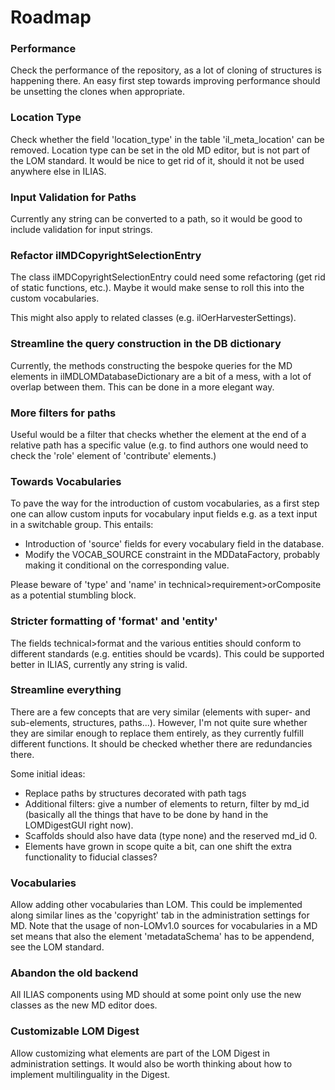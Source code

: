 # Roadmap

### Performance

Check the performance of the repository, as a lot of cloning of
structures is happening there. An easy first step towards improving
performance should be unsetting the clones when appropriate.

### Location Type

Check whether the field 'location_type' in the table 
'il_meta_location' can be removed. Location type can be set in
the old MD editor, but is not part of the LOM standard. It
would be nice to get rid of it, should it not be used anywhere
else in ILIAS.

### Input Validation for Paths

Currently any string can be converted to a path, so it would be
good to include validation for input strings.

### Refactor ilMDCopyrightSelectionEntry

The class ilMDCopyrightSelectionEntry could need some refactoring
(get rid of static functions, etc.). Maybe it would make sense
to roll this into the custom vocabularies.

This might also apply to related classes (e.g. 
ilOerHarvesterSettings).

### Streamline the query construction in the DB dictionary

Currently, the methods constructing the bespoke queries for
the MD elements in ilMDLOMDatabaseDictionary are a bit of
a mess, with a lot of overlap between them. This can be done in 
a more elegant way.

### More filters for paths

Useful would be a filter that checks whether the element at
the end of a relative path has a specific value (e.g. to find
authors one would need to check the 'role' element of
'contribute' elements.)

### Towards Vocabularies

To pave the way for the introduction of custom vocabularies, 
as a first step one can allow custom inputs for vocabulary input
fields e.g. as a text input in a switchable group. This entails:
* Introduction of 'source' fields for every vocabulary field in
  the database.
* Modify the VOCAB_SOURCE constraint in the MDDataFactory, probably
  making it conditional on the corresponding value.

Please beware of 'type' and 'name' in technical>requirement>orComposite
as a potential stumbling block.

### Stricter formatting of 'format' and 'entity'

The fields technical>format and the various entities should conform
to different standards (e.g. entities should be vcards). This could
be supported better in ILIAS, currently any string is valid.

### Streamline everything

There are a few concepts that are very similar (elements with
super- and sub-elements, structures, paths...). However,
I'm not quite sure whether they are similar enough to replace
them entirely, as they currently fulfill different functions.
It should be checked whether there are redundancies there.

Some initial ideas:
* Replace paths by structures decorated with path tags
* Additional filters: give a number of elements to return,
  filter by md_id (basically all the things that have to
  be done by hand in the LOMDigestGUI right now).
* Scaffolds should also have data (type none) and the reserved
  md_id 0. 
* Elements have grown in scope quite a bit, can one shift the
  extra functionality to fiducial classes?

### Vocabularies

Allow adding other vocabularies than LOM. This could be implemented
along similar lines as the 'copyright' tab in the administration
settings for MD. Note that the usage of non-LOMv1.0 sources for
vocabularies in a MD set means that also the element 'metadataSchema'
has to be appendend, see the LOM standard.

### Abandon the old backend

All ILIAS components using MD should at some point only use the
new classes as the new MD editor does.

### Customizable LOM Digest

Allow customizing what elements are part of the LOM Digest in
administration settings. It would also be worth thinking about 
how to implement multilinguality in the Digest.